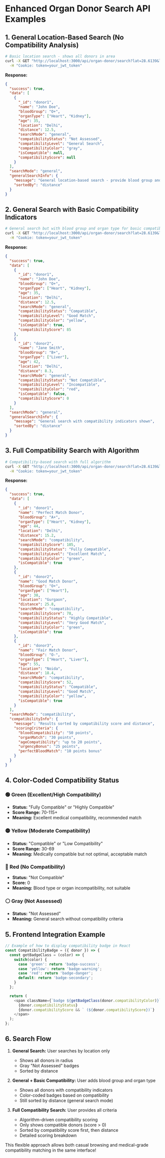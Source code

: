 # Enhanced Organ Donor Search API Examples

## 1. General Location-Based Search (No Compatibility Analysis)

```bash
# Basic location search - shows all donors in area
curl -X GET "http://localhost:3000/api/organ-donor/search?lat=28.6139&lng=77.2090&radius=50" \
  -H "Cookie: token=your_jwt_token"
```

**Response:**
```json
{
  "success": true,
  "data": [
    {
      "_id": "donor1",
      "name": "John Doe",
      "bloodGroup": "O+",
      "organType": ["Heart", "Kidney"],
      "age": 35,
      "location": "Delhi",
      "distance": 12.5,
      "searchMode": "general",
      "compatibilityStatus": "Not Assessed",
      "compatibilityLevel": "General Search",
      "compatibilityColor": "gray",
      "isCompatible": null,
      "compatibilityScore": null
    }
  ],
  "searchMode": "general",
  "generalSearchInfo": {
    "message": "General location-based search - provide blood group and organ type for compatibility analysis",
    "sortedBy": "distance"
  }
}
```

## 2. General Search with Basic Compatibility Indicators

```bash
# General search but with blood group and organ type for basic compatibility
curl -X GET "http://localhost:3000/api/organ-donor/search?lat=28.6139&lng=77.2090&bloodGroup=A%2B&organType=Heart&radius=50" \
  -H "Cookie: token=your_jwt_token"
```

**Response:**
```json
{
  "success": true,
  "data": [
    {
      "_id": "donor1",
      "name": "John Doe",
      "bloodGroup": "O+",
      "organType": ["Heart", "Kidney"],
      "age": 35,
      "location": "Delhi",
      "distance": 12.5,
      "searchMode": "general",
      "compatibilityStatus": "Compatible",
      "compatibilityLevel": "Good Match",
      "compatibilityColor": "yellow",
      "isCompatible": true,
      "compatibilityScore": 85
    },
    {
      "_id": "donor2",
      "name": "Jane Smith",
      "bloodGroup": "B+",
      "organType": ["Liver"],
      "age": 42,
      "location": "Delhi",
      "distance": 8.3,
      "searchMode": "general",
      "compatibilityStatus": "Not Compatible",
      "compatibilityLevel": "Incompatible",
      "compatibilityColor": "red",
      "isCompatible": false,
      "compatibilityScore": 0
    }
  ],
  "searchMode": "general",
  "generalSearchInfo": {
    "message": "General search with compatibility indicators shown",
    "sortedBy": "distance"
  }
}
```

## 3. Full Compatibility Search with Algorithm

```bash
# Compatibility-based search with full algorithm
curl -X GET "http://localhost:3000/api/organ-donor/search?lat=28.6139&lng=77.2090&bloodGroup=A%2B&organType=Heart&age=45&urgency=5&radius=100" \
  -H "Cookie: token=your_jwt_token"
```

**Response:**
```json
{
  "success": true,
  "data": [
    {
      "_id": "donor1",
      "name": "Perfect Match Donor",
      "bloodGroup": "A+",
      "organType": ["Heart", "Kidney"],
      "age": 44,
      "location": "Delhi",
      "distance": 15.2,
      "searchMode": "compatibility",
      "compatibilityScore": 105,
      "compatibilityStatus": "Fully Compatible",
      "compatibilityLevel": "Excellent Match",
      "compatibilityColor": "green",
      "isCompatible": true
    },
    {
      "_id": "donor2",
      "name": "Good Match Donor",
      "bloodGroup": "O+",
      "organType": ["Heart"],
      "age": 38,
      "location": "Gurgaon",
      "distance": 25.8,
      "searchMode": "compatibility",
      "compatibilityScore": 78,
      "compatibilityStatus": "Highly Compatible",
      "compatibilityLevel": "Very Good Match",
      "compatibilityColor": "green",
      "isCompatible": true
    },
    {
      "_id": "donor3",
      "name": "Fair Match Donor",
      "bloodGroup": "O-",
      "organType": ["Heart", "Liver"],
      "age": 55,
      "location": "Noida",
      "distance": 18.4,
      "searchMode": "compatibility",
      "compatibilityScore": 52,
      "compatibilityStatus": "Compatible",
      "compatibilityLevel": "Good Match",
      "compatibilityColor": "yellow",
      "isCompatible": true
    }
  ],
  "searchMode": "compatibility",
  "compatibilityInfo": {
    "message": "Results sorted by compatibility score and distance",
    "scoringCriteria": {
      "bloodCompatibility": "50 points",
      "organMatch": "30 points",
      "ageCompatibility": "up to 20 points",
      "urgencyBonus": "25 points",
      "perfectBloodMatch": "10 points bonus"
    }
  }
}
```

## 4. Color-Coded Compatibility Status

### 🟢 Green (Excellent/High Compatibility)
- **Status:** "Fully Compatible" or "Highly Compatible"
- **Score Range:** 70-115+
- **Meaning:** Excellent medical compatibility, recommended match

### 🟡 Yellow (Moderate Compatibility) 
- **Status:** "Compatible" or "Low Compatibility"
- **Score Range:** 30-69
- **Meaning:** Medically compatible but not optimal, acceptable match

### 🔴 Red (No Compatibility)
- **Status:** "Not Compatible"
- **Score:** 0
- **Meaning:** Blood type or organ incompatibility, not suitable

### ⚪ Gray (Not Assessed)
- **Status:** "Not Assessed"
- **Meaning:** General search without compatibility criteria

## 5. Frontend Integration Example

```javascript
// Example of how to display compatibility badge in React
const CompatibilityBadge = ({ donor }) => {
  const getBadgeClass = (color) => {
    switch(color) {
      case 'green': return 'badge-success';
      case 'yellow': return 'badge-warning'; 
      case 'red': return 'badge-danger';
      default: return 'badge-secondary';
    }
  };

  return (
    <span className={`badge ${getBadgeClass(donor.compatibilityColor)}`}>
      {donor.compatibilityStatus}
      {donor.compatibilityScore && ` (${donor.compatibilityScore})`}
    </span>
  );
};
```

## 6. Search Flow

1. **General Search:** User searches by location only
   - Shows all donors in radius
   - Gray "Not Assessed" badges
   - Sorted by distance

2. **General + Basic Compatibility:** User adds blood group and organ type
   - Shows all donors with compatibility indicators
   - Color-coded badges based on compatibility
   - Still sorted by distance (general search mode)

3. **Full Compatibility Search:** User provides all criteria
   - Algorithm-driven compatibility scoring
   - Only shows compatible donors (score > 0)
   - Sorted by compatibility score first, then distance
   - Detailed scoring breakdown

This flexible approach allows both casual browsing and medical-grade compatibility matching in the same interface!
